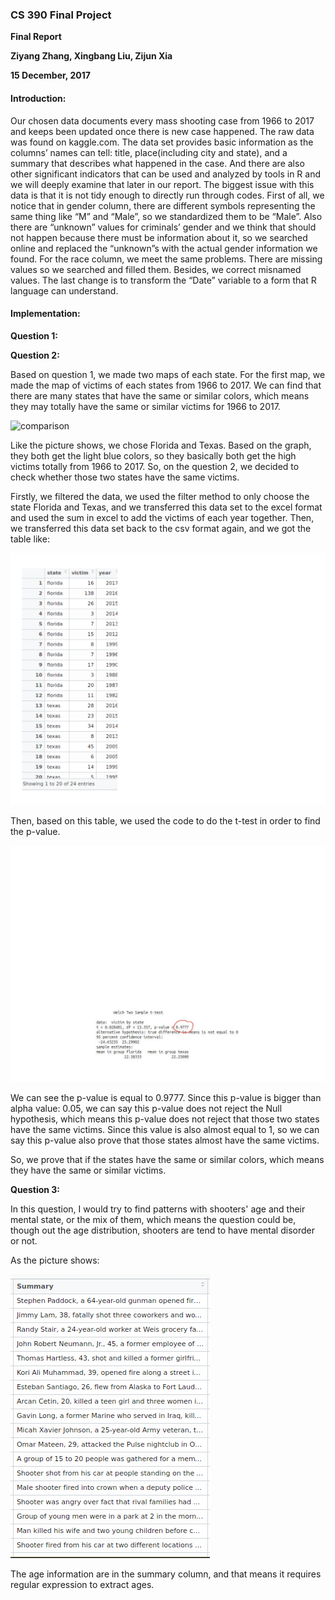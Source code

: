 ### CS 390 Final Project

**Final Report**

**Ziyang Zhang, Xingbang Liu, Zijun Xia**

**15 December, 2017**

#### Introduction:

Our chosen data documents every mass shooting case from 1966 to 2017 and keeps been updated once there is new case happened. The raw data was found on kaggle.com. The data set provides basic information as the columns’ names can tell: title, place(including city and state), and a summary that describes what happened in the case. And there are also other significant indicators that can be used and analyzed by tools in R and we will deeply examine that later in our report. The biggest issue with this data is that it is not tidy enough to directly run through codes. First of all, we notice that in gender column, there are different symbols representing the same thing like “M” and “Male”, so we standardized them to be “Male”. Also there are “unknown” values for criminals’ gender and we think that should not happen because there must be information about it, so we searched online and replaced the “unknown”s with the actual gender information we found. For the race column, we meet the same problems. There are missing values so we searched and filled them. Besides, we correct misnamed values. The last change is to transform the “Date” variable to a form that R language can understand.

#### Implementation:

**Question 1:**



**Question 2:**

Based on question 1, we made two maps of each state. For the first map, we made the map of victims of each states from 1966 to 2017. We can find that there are many states that have the same or similar colors, which means they may totally have the same or similar victims for 1966 to 2017.  

![comparison](/pic/color.png "comparison")

Like the picture shows, we chose Florida and Texas. Based on the graph, they both get the light blue colors, so they basically both get the high victims totally from 1966 to 2017. So, on the question 2, we decided to check whether those two states have the same victims.

Firstly, we filtered the data, we used the filter method to only choose the state Florida and Texas, and we transferred this data set to the excel format and used the sum in excel to add the victims of each year together. Then, we transferred this data set back to the csv format again, and we got the table like:

![table](/pic/filter.png "table")

Then, based on this table, we used the code to do the t-test in order to find the p-value.

![t.test](/pic/ttest.jpg "t.test")

We can see the p-value is equal to 0.9777. Since this p-value is bigger than alpha value: 0.05, we can say this p-value does not reject the Null hypothesis, which means this p-value does not reject that those two states have the same victims. Since this value is also almost equal to 1, so we can say this p-value also prove that those states almost have the same victims.

So, we prove that if the states have the same or similar colors, which means they have the same or similar victims.

**Question 3:**

In this question, I would try to find patterns with shooters' age and their mental state, or the mix of them, which means the question could be, though out the age distribution, shooters are tend to have mental disorder or not.

As the picture shows:

![table](/pic/summary.png "table")

The age information are in the summary column, and that means it requires regular expression to extract ages. 
